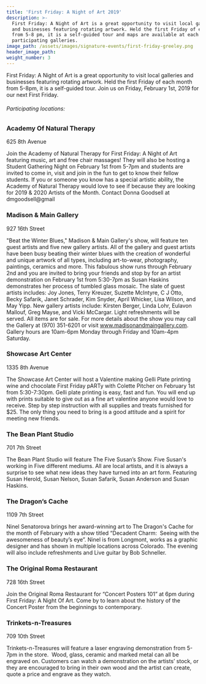 ```yaml
---
title: 'First Friday: A Night of Art 2019'
description: >-
  First Friday: A Night of Art is a great opportunity to visit local galleries
  and businesses featuring rotating artwork. Held the first Friday of each month
  from 5-8 pm, it is a self-guided tour and maps are available at each of the
  participating galleries.
image_path: /assets/images/signature-events/first-friday-greeley.png
header_image_path:
weight_number: 3
---
```


First Friday: A Night of Art is a great opportunity to visit local galleries and businesses featuring rotating artwork. Held the first Friday of each month from 5-8pm, it is a self-guided tour. Join us on Friday, February 1st, 2019 for our next First Friday.

###### *Participating locations:*

### Academy Of Natural Therapy

625 8th Avenue

Join the Academy of Natural Therapy for First Friday: A Night of Art featuring music, art and free chair massages! They will also be hosting a Student Gathering Night on February 1st from 5-7pm and students are invited to come in, visit and join in the fun to get to know their fellow students. If you or someone you know has a special artistic ability, the Academy of Natural Therapy would love to see if because they are looking for 2019 & 2020 Artists of the Month. Contact Donna Goodsell at dmgoodsell@gmail

### Madison & Main Gallery

927 16th Street

"Beat the Winter Blues," Madison & Main Gallery's show, will feature ten guest artists and five new gallery artists. All of the gallery and guest artists have been busy beating their winter blues with the creation of wonderful and unique artwork of all types, including art-to-wear, photography, paintings, ceramics and more. This fabulous show runs through February 2nd and you are invited to bring your friends and stop by for an artist demonstration on February 1st from 5:30-7pm as Susan Haskins demonstrates her process of tumbled glass mosaic. The slate of guest artists includes: Joy Jones, Terry Kreuzer, Suzette McIntyre, C J Otto, Becky Safarik, Janet Schrader, Kim Snyder, April Whicker, Lisa Wilson, and May Yipp. New gallery artists include: Kirsten Berger, Linda Lohr, Eulavon Mallouf, Greg Mayse, and Vicki McCargar. Light refreshments will be served. All items are for sale. For more details about the show you may call the Gallery at (970) 351-6201 or visit www.madisonandmaingallery.com. Gallery hours are 10am-6pm Monday through Friday and 10am-4pm Saturday.

### Showcase Art Center

1335 8th Avenue

The Showcase Art Center will host a Valentine making Gelli Plate printing wine and chocolate First Friday pARTy with Colette Pitcher on February 1st from 5:30-7:30pm. Gelli plate printing is easy, fast and fun. You will end up with prints suitable to give out as a fine art valentine anyone would love to receive. Step by step instruction with all supplies and treats furnished for $25. The only thing you need to bring is a good attitude and a spirit for meeting new friends.

### The Bean Plant Studio

701 7th Street

The Bean Plant Studio will feature The Five Susan’s Show. Five Susan's working in Five different mediums. All are local artists, and it is always a surprise to see what new ideas they have turned into an art form. Featuring Susan Herold, Susan Nelson, Susan Safarik, Susan Anderson and Susan Haskins.

### The Dragon’s Cache

1109 7th Street

Ninel Senatorova brings her award-winning art to The Dragon's Cache for the month of February with a show titled “Decadent Charm:  Seeing with the awesomeness of beauty’s eye”. Ninel is from Longmont, works as a graphic designer and has shown in multiple locations across Colorado. The evening will also include refreshments and Live guitar by Bob Schneller.

### The Original Roma Restaurant

728 16th Street

Join the Original Roma Restaurant for “Concert Posters 101” at 6pm during First Friday: A Night Of Art. Come by to learn about the history of the Concert Poster from the beginnings to contemporary.

### Trinkets-n-Treasures

709 10th Street

Trinkets-n-Treasures will feature a laser engraving demonstration from 5-7pm in the store.  Wood, glass, ceramic and marked metal can all be engraved on. Customers can watch a demonstration on the artists’ stock, or they are encouraged to bring in their own wood and the artist can create, quote a price and engrave as they watch.